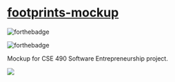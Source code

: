 [footprints-mockup](http://christopher.su/footprints-mockup/)
=================

![forthebadge](http://forthebadge.com/badges/built-with-love.svg)

![forthebadge](http://forthebadge.com/badges/makes-people-smile.svg)

Mockup for CSE 490 Software Entrepreneurship project.

![](http://forthebadge.com/badges/powered-by-electricity.svg)